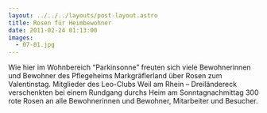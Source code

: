 ```yaml
---
layout: ../../../layouts/post-layout.astro
title: Rosen für Heimbewohner
date: 2011-02-24 01:13:00
images:
  - 07-01.jpg
---
```


Wie hier im Wohnbereich “Parkinsonne” freuten sich viele Bewohnerinnen und Bewohner des Pflegeheims Markgräflerland über Rosen zum Valentinstag. Mitglieder des Leo-Clubs Weil am Rhein – Dreiländereck verschenkten bei einem Rundgang durchs Heim am Sonntagnachmittag 300 rote Rosen an alle Bewohnerinnen und Bewohner, Mitarbeiter und Besucher.
